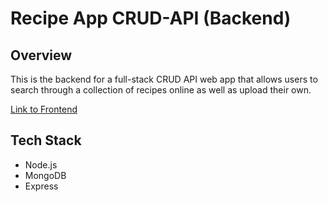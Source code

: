 # Recipe App CRUD-API (Backend)

## Overview
This is the backend for a full-stack CRUD API web app that allows users to search through a collection of recipes online as well as upload their own.

[Link to Frontend](https://github.com/lucy-giang3/recipe-crud-app)

## Tech Stack
- Node.js
- MongoDB
- Express
